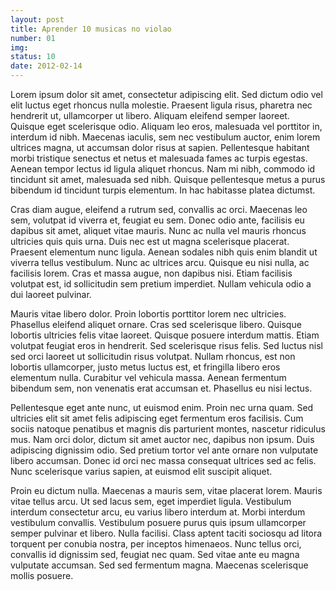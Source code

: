 ```yaml
---
layout: post
title: Aprender 10 musicas no violao
number: 01
img:
status: 10
date: 2012-02-14
---
```


Lorem ipsum dolor sit amet, consectetur adipiscing elit. Sed dictum odio vel
elit luctus eget rhoncus nulla molestie. Praesent ligula risus, pharetra nec
hendrerit ut, ullamcorper ut libero. Aliquam eleifend semper laoreet. Quisque
eget scelerisque odio. Aliquam leo eros, malesuada vel porttitor in, interdum
id nibh. Maecenas iaculis, sem nec vestibulum auctor, enim lorem ultrices
magna, ut accumsan dolor risus at sapien. Pellentesque habitant morbi
tristique senectus et netus et malesuada fames ac turpis egestas. Aenean
tempor lectus id ligula aliquet rhoncus. Nam mi nibh, commodo id tincidunt sit
amet, malesuada sed nibh. Quisque pellentesque metus a purus bibendum id
tincidunt turpis elementum. In hac habitasse platea dictumst.

Cras diam augue, eleifend a rutrum sed, convallis ac orci. Maecenas leo sem,
volutpat id viverra et, feugiat eu sem. Donec odio ante, facilisis eu dapibus
sit amet, aliquet vitae mauris. Nunc ac nulla vel mauris rhoncus ultricies
quis quis urna. Duis nec est ut magna scelerisque placerat. Praesent elementum
nunc ligula. Aenean sodales nibh quis enim blandit ut viverra tellus
vestibulum. Nunc ac ultrices arcu. Quisque eu nisi nulla, ac facilisis lorem.
Cras et massa augue, non dapibus nisi. Etiam facilisis volutpat est, id
sollicitudin sem pretium imperdiet. Nullam vehicula odio a dui laoreet
pulvinar.

Mauris vitae libero dolor. Proin lobortis porttitor lorem nec ultricies.
Phasellus eleifend aliquet ornare. Cras sed scelerisque libero. Quisque
lobortis ultricies felis vitae laoreet. Quisque posuere interdum mattis. Etiam
volutpat feugiat eros in hendrerit. Sed scelerisque risus felis. Sed luctus
nisl sed orci laoreet ut sollicitudin risus volutpat. Nullam rhoncus, est non
lobortis ullamcorper, justo metus luctus est, et fringilla libero eros
elementum nulla. Curabitur vel vehicula massa. Aenean fermentum bibendum sem,
non venenatis erat accumsan et. Phasellus eu nisi lectus.

Pellentesque eget ante nunc, ut euismod enim. Proin nec urna quam. Sed
ultricies elit sit amet felis adipiscing eget fermentum eros facilisis. Cum
sociis natoque penatibus et magnis dis parturient montes, nascetur ridiculus
mus. Nam orci dolor, dictum sit amet auctor nec, dapibus non ipsum. Duis
adipiscing dignissim odio. Sed pretium tortor vel ante ornare non vulputate
libero accumsan. Donec id orci nec massa consequat ultrices sed ac felis. Nunc
scelerisque varius sapien, at euismod elit suscipit aliquet.

Proin eu dictum nulla. Maecenas a mauris sem, vitae placerat lorem. Mauris
vitae tellus arcu. Ut sed lacus sem, eget imperdiet ligula. Vestibulum
interdum consectetur arcu, eu varius libero interdum at. Morbi interdum
vestibulum convallis. Vestibulum posuere purus quis ipsum ullamcorper semper
pulvinar et libero. Nulla facilisi. Class aptent taciti sociosqu ad litora
torquent per conubia nostra, per inceptos himenaeos. Nunc tellus orci,
convallis id dignissim sed, feugiat nec quam. Sed vitae ante eu magna
vulputate accumsan. Sed sed fermentum magna. Maecenas scelerisque mollis
posuere.
